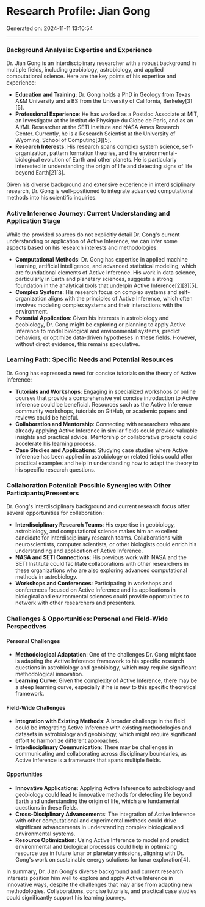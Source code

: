 # Research Profile: Jian Gong

Generated on: 2024-11-11 13:10:54

---

### Background Analysis: Expertise and Experience

Dr. Jian Gong is an interdisciplinary researcher with a robust background in multiple fields, including geobiology, astrobiology, and applied computational science. Here are the key points of his expertise and experience:

- **Education and Training**: Dr. Gong holds a PhD in Geology from Texas A&M University and a BS from the University of California, Berkeley[3][5].
- **Professional Experience**: He has worked as a Postdoc Associate at MIT, an Investigator at the Institut de Physique du Globe de Paris, and as an AI/ML Researcher at the SETI Institute and NASA Ames Research Center. Currently, he is a Research Scientist at the University of Wyoming, School of Computing[3][5].
- **Research Interests**: His research spans complex system science, self-organization, pattern formation theories, and the environmental-biological evolution of Earth and other planets. He is particularly interested in understanding the origin of life and detecting signs of life beyond Earth[2][3].

Given his diverse background and extensive experience in interdisciplinary research, Dr. Gong is well-positioned to integrate advanced computational methods into his scientific inquiries.

### Active Inference Journey: Current Understanding and Application Stage

While the provided sources do not explicitly detail Dr. Gong's current understanding or application of Active Inference, we can infer some aspects based on his research interests and methodologies:

- **Computational Methods**: Dr. Gong has expertise in applied machine learning, artificial intelligence, and advanced statistical modeling, which are foundational elements of Active Inference. His work in data science, particularly in Earth and planetary sciences, suggests a strong foundation in the analytical tools that underpin Active Inference[2][3][5].
- **Complex Systems**: His research focus on complex systems and self-organization aligns with the principles of Active Inference, which often involves modeling complex systems and their interactions with the environment.
- **Potential Application**: Given his interests in astrobiology and geobiology, Dr. Gong might be exploring or planning to apply Active Inference to model biological and environmental systems, predict behaviors, or optimize data-driven hypotheses in these fields. However, without direct evidence, this remains speculative.

### Learning Path: Specific Needs and Potential Resources

Dr. Gong has expressed a need for concise tutorials on the theory of Active Inference:

- **Tutorials and Workshops**: Engaging in specialized workshops or online courses that provide a comprehensive yet concise introduction to Active Inference could be beneficial. Resources such as the Active Inference community workshops, tutorials on GitHub, or academic papers and reviews could be helpful.
- **Collaboration and Mentorship**: Connecting with researchers who are already applying Active Inference in similar fields could provide valuable insights and practical advice. Mentorship or collaborative projects could accelerate his learning process.
- **Case Studies and Applications**: Studying case studies where Active Inference has been applied in astrobiology or related fields could offer practical examples and help in understanding how to adapt the theory to his specific research questions.

### Collaboration Potential: Possible Synergies with Other Participants/Presenters

Dr. Gong's interdisciplinary background and current research focus offer several opportunities for collaboration:

- **Interdisciplinary Research Teams**: His expertise in geobiology, astrobiology, and computational science makes him an excellent candidate for interdisciplinary research teams. Collaborations with neuroscientists, computer scientists, or other biologists could enrich his understanding and application of Active Inference.
- **NASA and SETI Connections**: His previous work with NASA and the SETI Institute could facilitate collaborations with other researchers in these organizations who are also exploring advanced computational methods in astrobiology.
- **Workshops and Conferences**: Participating in workshops and conferences focused on Active Inference and its applications in biological and environmental sciences could provide opportunities to network with other researchers and presenters.

### Challenges & Opportunities: Personal and Field-Wide Perspectives

#### Personal Challenges
- **Methodological Adaptation**: One of the challenges Dr. Gong might face is adapting the Active Inference framework to his specific research questions in astrobiology and geobiology, which may require significant methodological innovation.
- **Learning Curve**: Given the complexity of Active Inference, there may be a steep learning curve, especially if he is new to this specific theoretical framework.

#### Field-Wide Challenges
- **Integration with Existing Methods**: A broader challenge in the field could be integrating Active Inference with existing methodologies and datasets in astrobiology and geobiology, which might require significant effort to harmonize different approaches.
- **Interdisciplinary Communication**: There may be challenges in communicating and collaborating across disciplinary boundaries, as Active Inference is a framework that spans multiple fields.

#### Opportunities
- **Innovative Applications**: Applying Active Inference to astrobiology and geobiology could lead to innovative methods for detecting life beyond Earth and understanding the origin of life, which are fundamental questions in these fields.
- **Cross-Disciplinary Advancements**: The integration of Active Inference with other computational and experimental methods could drive significant advancements in understanding complex biological and environmental systems.
- **Resource Optimization**: Using Active Inference to model and predict environmental and biological processes could help in optimizing resource use in future lunar or planetary missions, aligning with Dr. Gong's work on sustainable energy solutions for lunar exploration[4].

In summary, Dr. Jian Gong's diverse background and current research interests position him well to explore and apply Active Inference in innovative ways, despite the challenges that may arise from adapting new methodologies. Collaborations, concise tutorials, and practical case studies could significantly support his learning journey.